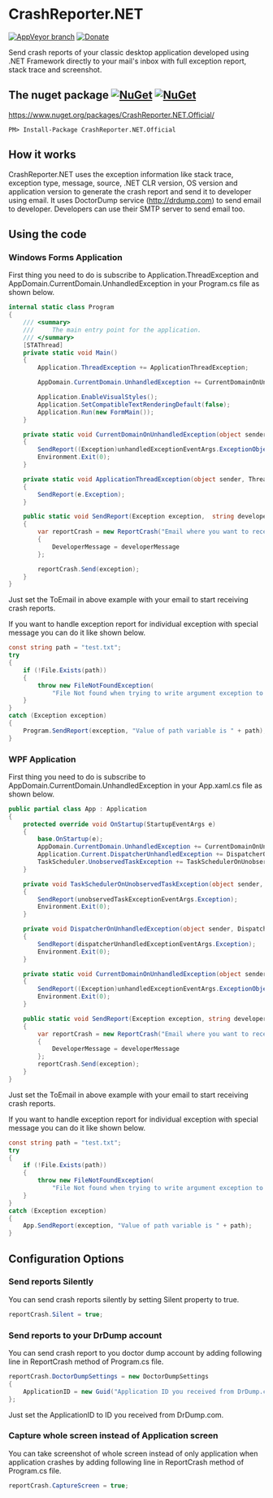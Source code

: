 # CrashReporter.NET  
[![AppVeyor branch](https://img.shields.io/appveyor/ci/gruntjs/grunt/master.svg)](https://ci.appveyor.com/project/ravibpatel/crashreporter-net) [![Donate](https://img.shields.io/badge/Donate-PayPal-green.svg)](http://paypal.me/rbsoft)

Send crash reports of your classic desktop application developed using .NET Framework directly to your mail's inbox with full exception report, stack trace and screenshot.

## The nuget package  [![NuGet](https://img.shields.io/nuget/v/CrashReporter.NET.Official.svg)](https://www.nuget.org/packages/CrashReporter.NET.Official/) [![NuGet](https://img.shields.io/nuget/dt/CrashReporter.NET.Official.svg)](https://www.nuget.org/packages/CrashReporter.NET.Official/)

https://www.nuget.org/packages/CrashReporter.NET.Official/

    PM> Install-Package CrashReporter.NET.Official

## How it works

CrashReporter.NET uses the exception information like stack trace, exception type, message, source, .NET CLR version, OS version and application version to generate the crash report and send it to developer using email. It uses DoctorDump service (http://drdump.com) to send email to developer. Developers can use their SMTP server to send email too.

## Using the code

### Windows Forms Application

First thing you need to do is subscribe to Application.ThreadException and AppDomain.CurrentDomain.UnhandledException in your Program.cs file as shown below.

````csharp
internal static class Program
{
    /// <summary>
    ///     The main entry point for the application.
    /// </summary>
    [STAThread]
    private static void Main()
    {
        Application.ThreadException += ApplicationThreadException;

        AppDomain.CurrentDomain.UnhandledException += CurrentDomainOnUnhandledException;

        Application.EnableVisualStyles();
        Application.SetCompatibleTextRenderingDefault(false);
        Application.Run(new FormMain());
    }

    private static void CurrentDomainOnUnhandledException(object sender, UnhandledExceptionEventArgs unhandledExceptionEventArgs)
    {
        SendReport((Exception)unhandledExceptionEventArgs.ExceptionObject);
        Environment.Exit(0);
    }

    private static void ApplicationThreadException(object sender, ThreadExceptionEventArgs e)
    {
        SendReport(e.Exception);
    }

    public static void SendReport(Exception exception,  string developerMessage = "")
    {
        var reportCrash = new ReportCrash("Email where you want to receive crash reports.")
        {
            DeveloperMessage = developerMessage
        };

        reportCrash.Send(exception);
    }
}
````

Just set the ToEmail in above example with your email to start receiving crash reports.

If you want to handle exception report for individual exception with special message you can do it like shown below.

````csharp
const string path = "test.txt";
try
{
    if (!File.Exists(path))
    {
        throw new FileNotFoundException(
            "File Not found when trying to write argument exception to the file", argumentException);
    }
}
catch (Exception exception)
{
    Program.SendReport(exception, "Value of path variable is " + path);
}
````

### WPF Application

First thing you need to do is subscribe to AppDomain.CurrentDomain.UnhandledException in your App.xaml.cs file as shown below.

````csharp
public partial class App : Application
{
    protected override void OnStartup(StartupEventArgs e)
    {
        base.OnStartup(e);
        AppDomain.CurrentDomain.UnhandledException += CurrentDomainOnUnhandledException;
        Application.Current.DispatcherUnhandledException += DispatcherOnUnhandledException;
        TaskScheduler.UnobservedTaskException += TaskSchedulerOnUnobservedTaskException;
    }

    private void TaskSchedulerOnUnobservedTaskException(object sender, UnobservedTaskExceptionEventArgs unobservedTaskExceptionEventArgs)
    {
        SendReport(unobservedTaskExceptionEventArgs.Exception);
        Environment.Exit(0);
    }

    private void DispatcherOnUnhandledException(object sender, DispatcherUnhandledExceptionEventArgs dispatcherUnhandledExceptionEventArgs)
    {
        SendReport(dispatcherUnhandledExceptionEventArgs.Exception);
        Environment.Exit(0);
    }

    private static void CurrentDomainOnUnhandledException(object sender, UnhandledExceptionEventArgs unhandledExceptionEventArgs)
    {
        SendReport((Exception)unhandledExceptionEventArgs.ExceptionObject);
        Environment.Exit(0);
    }

    public static void SendReport(Exception exception, string developerMessage = "")
    {
        var reportCrash = new ReportCrash("Email where you want to receive crash reports.")
        {
            DeveloperMessage = developerMessage
        };
        reportCrash.Send(exception);
    }
}
````

Just set the ToEmail in above example with your email to start receiving crash reports.

If you want to handle exception report for individual exception with special message you can do it like shown below.

````csharp
const string path = "test.txt";
try
{
    if (!File.Exists(path))
    {
        throw new FileNotFoundException(
            "File Not found when trying to write argument exception to the file", argumentException);
    }
}
catch (Exception exception)
{
    App.SendReport(exception, "Value of path variable is " + path);
}
````

## Configuration Options

### Send reports Silently

You can send crash reports silently by setting Silent property to true.

````csharp
reportCrash.Silent = true;
````

### Send reports to your DrDump account

You can send crash report to you doctor dump account by adding following line in ReportCrash method of Program.cs file.

````csharp
reportCrash.DoctorDumpSettings = new DoctorDumpSettings
{
    ApplicationID = new Guid("Application ID you received from DrDump.com"),
};
````

Just set the ApplicationID to ID you received from DrDump.com.

### Capture whole screen instead of Application screen

You can take screenshot of whole screen instead of only application when application crashes by adding following line in ReportCrash method of Program.cs file.

````csharp
reportCrash.CaptureScreen = true;
````